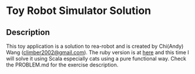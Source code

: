 Toy Robot Simulator Solution
============================

Description
-----------

This toy application is a solution to rea-robot and is created by Chi(Andy) Wang (climber2002@gmail.com). The ruby version is at [here](https://github.com/climber2002/rea-robot) and this time I will solve it using Scala especially cats using a pure functional way. Check the PROBLEM.md for the exercise description.
